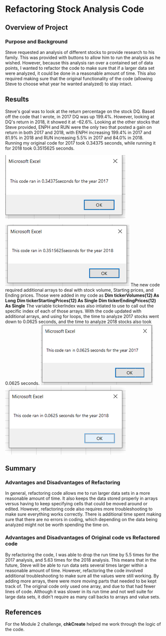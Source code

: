 # Refactoring Stock Analysis Code

## Overview of Project

### Purpose and Background
Steve requested an analysis of different stocks to provide research to his family. This was provided with buttons to allow him to run
the analysis as he wished. However, because this analysis ran over a contained set of data points, I wanted to refactor the code to make
sure that if a larger data set were analyzed, it could be done in a reasonable amount of time. This also required making sure that the
original functionality of the code (allowing Steve to choose what year he wanted analyzed) to stay intact.

## Results
Steve's goal was to look at  the return percentage on the stock DQ. Based off the code that I wrote, in 2017 DQ was up 199.4%. However,
looking at DQ's return in 2018, it showed it at -62.6%. Looking at the other stocks that Steve provided, ENPH and RUN were the only two
that posted a gain on return in both 2017 and 2018, with ENPH increasing 199.4% in 2017 and 81.9% in 2018 and RUN increasing 5.5% in 2017 and 84.0% in 2018. Running my original code for 2017 took 0.34375 seconds, while running it for 2018 took 0.3515625 seconds. 

![2017_Original](https://github.com/swlim314/Stock-Analysis-Week-2/blob/f1f22e6bb862cb403039bac743d3d1f9fc71bec6/VBA_Challenge_2017_original.png)

![2018_Original](https://github.com/swlim314/Stock-Analysis-Week-2/blob/f1f22e6bb862cb403039bac743d3d1f9fc71bec6/VBA_Challenge_2018_original.png)
The new code required additional arrays to deal with stock volume, Starting prices, and Ending prices. Those were added in my code as 
**Dim tickerVolumes(12) As Long**
**Dim tickerStartingPrices(12) As Single**
**Dim tickerEndingPrices(12) As Single**
The variable tickerIndex was also intiated to use to call out the specific index of each of those arrays. With the code updated with
additional arrays, and using for loops, the time to analyze 2017 stocks went down to 0.0625 seconds, and the time to analyze 2018 stocks also took 0.0625 seconds.
![2017_Refactored](https://github.com/swlim314/Stock-Analysis-Week-2/blob/f1f22e6bb862cb403039bac743d3d1f9fc71bec6/VBA_Challenge_2017.png)
![2018_Refactored](https://github.com/swlim314/Stock-Analysis-Week-2/blob/f1f22e6bb862cb403039bac743d3d1f9fc71bec6/VBA_Challenge_2018.png)

## Summary

### Advantages and Disadvantages of Refactoring
In general, refactoring code allows me to run larger data sets in a more reasonable amount of time. It also keeps the data stored
properly in arrays versus having to keep specifying cells that could be moved around or edited. However, refactoring code also requires
more troubleshooting to make sure everything works correctly. There is additional time spent making sure that there are no errors in
coding, which depending on the data being analyzed might not be worth spending the time on.

### Advantages and Disadvantages of Original code vs Refactored code
By refactoring the code, I was able to drop the run time by 5.5 times for the 2017 analysis, and 5.63 times for the 2018 analysis.
This means that in the future, Steve will be able to run data sets several times larger within a reasonable amount of time. However,
refactoring the code involved additional troubleshooting to make sure all the values were still working. By adding more arrays, there
were more moving parts that needed to be kept track of. The original code only used one array, and due to that had fewer lines of code. Although it was slower in its run time and not well suite for large data sets, it didn't require as many call backs to arrays and value sets.

## References
For the Module 2 challenge, **chkCreate** helped me work through the logic of the code.
